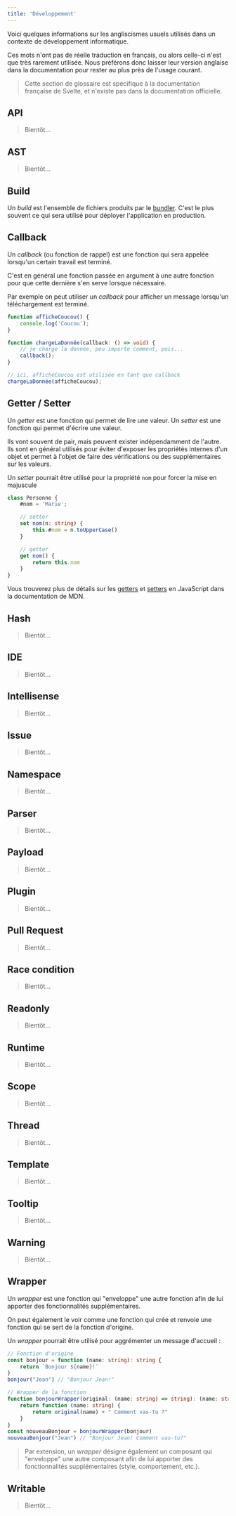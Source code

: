 ```yaml
---
title: 'Développement'
---
```


Voici quelques informations sur les angliscismes usuels utilisés dans un contexte de développement informatique.

Ces mots n'ont pas de réelle traduction en français, ou alors celle-ci n'est que très rarement utilisée. Nous préférons donc laisser leur version anglaise dans la documentation pour rester au plus près de l'usage courant.

> Cette section de glossaire est spécifique à la documentation française de Svelte, et n'existe pas dans la documentation officielle.

## API

> Bientôt...

## AST

> Bientôt...

## Build

Un _build_ est l'ensemble de fichiers produits par le <span class="vo">[bundler](/docs/web#bundler-packager)</span>. C'est le plus souvent ce qui sera utilisé pour déployer l'application en production.

## Callback

Un _callback_ (ou fonction de rappel) est une fonction qui sera appelée lorsqu'un certain travail est terminé.

C'est en général une fonction passée en argument à une autre fonction pour que cette dernière s'en serve lorsque nécessaire.

Par exemple on peut utiliser un _callback_ pour afficher un message lorsqu'un téléchargement est terminé.
```ts
function afficheCoucou() {
	console.log('Coucou');
}

function chargeLaDonnée(callback: () => void) {
	// je charge la donnée, peu importe comment, puis...
	callback();
}

// ici, afficheCoucou est utilisée en tant que callback
chargeLaDonnée(afficheCoucou);
```

## Getter / Setter

Un _getter_ est une fonction qui permet de lire une valeur.
Un _setter_ est une fonction qui permet d'écrire une valeur.

Ils vont souvent de pair, mais peuvent exister indépendamment de l'autre.
Ils sont en général utilisés pour éviter d'exposer les propriétés internes d'un objet et permet à l'objet de faire des vérifications ou des  supplémentaires sur les valeurs.

Un _setter_ pourrait être utilisé pour la propriété `nom` pour forcer la mise en majuscule
```ts
class Personne {
	#nom = 'Marie';

	// setter
	set nom(n: string) {
		this.#nom = n.toUpperCase()
	}

	// getter
	get nom() {
		return this.nom
	}
}
```

Vous trouverez plus de détails sur les [getters](https://developer.mozilla.org/fr/docs/Web/JavaScript/Reference/Functions/get) et [setters](https://developer.mozilla.org/fr/docs/Web/JavaScript/Reference/Functions/set) en JavaScript dans la documentation de MDN.

## Hash

> Bientôt...

## IDE

> Bientôt...

## Intellisense

> Bientôt...

## Issue

> Bientôt...

## Namespace

> Bientôt...

## Parser

> Bientôt...

## Payload

> Bientôt...

## Plugin

> Bientôt...

## Pull Request

> Bientôt...

## Race condition

> Bientôt...

## Readonly

> Bientôt...

## Runtime

> Bientôt...

## Scope

> Bientôt...

## Thread

> Bientôt...

## Template

> Bientôt...

## Tooltip

> Bientôt...

## Warning

> Bientôt...

## Wrapper

Un _wrapper_ est une fonction qui "enveloppe" une autre fonction afin de lui apporter des fonctionnalités supplémentaires.

On peut également le voir comme une fonction qui crée et renvoie une fonction qui se sert de la fonction d'origine.

Un _wrapper_ pourrait être utilisé pour aggrémenter un message d'accueil :
```ts
// Fonction d'origine
const bonjour = function (name: string): string {
	return `Bonjour ${name}!`
}
bonjour("Jean") // "Bonjour Jean!"

// Wrapper de la fonction
function bonjourWrapper(original: (name: string) => string): (name: string) => string {
	return function (name: string) {
		return original(name) + " Comment vas-tu ?"
	}
}
const nouveauBonjour = bonjourWrapper(bonjour)
nouveauBonjour("Jean") // "Bonjour Jean! Comment vas-tu?"
```

> Par extension, un _wrapper_ désigne également un composant qui "enveloppe" une autre composant afin de lui apporter des fonctionnalités supplémentaires (style, comportement, etc.).

## Writable

> Bientôt...
